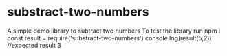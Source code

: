 # substract-two-numbers

A simple demo library to subtract two numbers
To test the library
run npm i
const result = require('substract-two-numbers')
console.log(result(5,2))
//expected result 3
